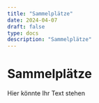 ```yaml
---
title: "Sammelplätze"
date: 2024-04-07
draft: false
type: docs
description: "Sammelplätze"
---
```


# Sammelplätze

Hier könnte Ihr Text stehen